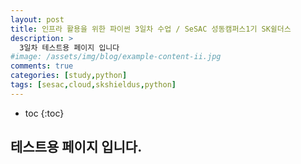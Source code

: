 ```yaml
---
layout: post
title: 인프라 활용을 위한 파이썬 3일차 수업 / SeSAC 성동캠퍼스1기 SK쉴더스
description: >
  3일차 테스트용 페이지 입니다
#image: /assets/img/blog/example-content-ii.jpg
comments: true
categories: [study,python]
tags: [sesac,cloud,skshieldus,python]
---
```

* toc
{:toc}


## 테스트용 페이지 입니다.